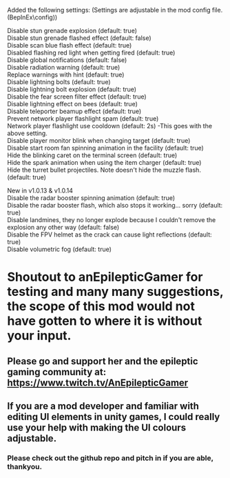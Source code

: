 Added the following settings: (Settings are adjustable in the mod config file. (BepInEx\config))

Disable stun grenade explosion (default: true)  
Disable stun grenade flashed effect (default: false)  
Disable scan blue flash effect (default: true)  
Disabled flashing red light when getting fired (default: true)  
Disable global notifications (default: false)  
Disable radiation warning (default: true)  
Replace warnings with hint (default: true)  
Disable lightning bolts (default: true)  
Disable lightning bolt explosion (default: true)  
Disable the fear screen filter effect (default: true)  
Disable lightning effect on bees (default: true)  
Disable teleporter beamup effect (default: true)    
Prevent network player flashlight spam (default: true)  
Network player flashlight use cooldown (default: 2s) -This goes with the above setting.  
Disable player monitor blink when changing target (default: true)  
Disable start room fan spinning animation in the facility (default: true)  
Hide the blinking caret on the terminal screen (default: true)  
Hide the spark animation when using the item charger (default: true)  
Hide the turret bullet projectiles. Note doesn't hide the muzzle flash. (default: true)  
  
  
New in v1.0.13  & v1.0.14  
Disable the radar booster spinning animation (default: true)  
Disable the radar booster flash, which also stops it working... sorry (default: true)  
Disable landmines, they no longer explode because I couldn't remove the explosion any other way (default: false)  
Disable the FPV helmet as the crack can cause light reflections (default: true)  
Disable volumetric fog (default: true)  
  
  
# Shoutout to anEpilepticGamer for testing and many many suggestions, the scope of this mod would not have gotten to where it is without your input.  
## Please go and support her and the epileptic gaming community at: https://www.twitch.tv/AnEpilepticGamer  
  
  
  
## If you are a mod developer and familiar with editing UI elements in unity games, I could really use your help with making the UI colours adjustable.
### Please check out the github repo and pitch in if you are able, thankyou.  
